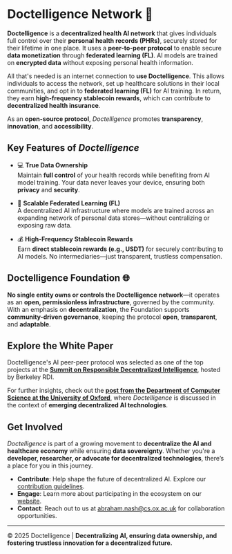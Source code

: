 # Doctelligence Network 🚀

**Doctelligence** is a **decentralized health AI network** that gives individuals full control over their **personal health records (PHRs)**, securely stored for their lifetime in one place. It uses a **peer-to-peer protocol** to enable secure **data monetization** through **federated learning (FL)**. AI models are trained on **encrypted data** without exposing personal health information.

All that's needed is an internet connection to **use Doctelligence**. This allows individuals to access the network, set up healthcare solutions in their local communities, and opt in to **federated learning (FL)** for AI training. In return, they earn **high-frequency stablecoin rewards**, which can contribute to **decentralized health insurance**.

As an **open-source protocol**, *Doctelligence* promotes **transparency**, **innovation**, and **accessibility**.

## Key Features of *Doctelligence*  

- 💻 **True Data Ownership**  
  Maintain **full control** of your health records while benefiting from AI model training. Your data never leaves your device, ensuring both **privacy** and **security**.  

- 🤖 **Scalable Federated Learning (FL)**  
  A decentralized AI infrastructure where models are trained across an expanding network of personal data stores—without centralizing or exposing raw data.  

- 💰 **High-Frequency Stablecoin Rewards**  
  Earn **direct stablecoin rewards (e.g., USDT)** for securely contributing to AI models. No intermediaries—just transparent, trustless compensation.  

## Doctelligence Foundation 🌐  

**No single entity owns or controls the Doctelligence network**—it operates as an **open, permissionless infrastructure**, governed by the community. With an emphasis on **decentralization**, the Foundation supports **community-driven governance**, keeping the protocol **open**, **transparent**, and **adaptable**.

## Explore the White Paper  

Doctelligence's AI peer-peer protocol was selected as one of the top projects at the **[Summit on Responsible Decentralized Intelligence](https://rdi.berkeley.edu/events/decentralizationaisummit24)**, hosted by Berkeley RDI. 

For further insights, check out the **[post from the Department of Computer Science at the University of Oxford](https://www.linkedin.com/feed/update/urn:li:activity:7229826012803395584/)**, where *Doctelligence* is discussed in the context of **emerging decentralized AI technologies**.  

## Get Involved  

*Doctelligence* is part of a growing movement to **decentralize the AI and healthcare economy** while ensuring **data sovereignty**. Whether you're a **developer, researcher, or advocate for decentralized technologies**, there’s a place for you in this journey.  

- **Contribute**: Help shape the future of decentralized AI. Explore our [contribution guidelines](https://github.com/Doctelligence/DIN-Protocol-Proposals-DPP).  
- **Engage**: Learn more about participating in the ecosystem on our [website](https://doctelligence.github.io).  
- **Contact**: Reach out to us at [abraham.nash@cs.ox.ac.uk](mailto:abraham.nash@cs.ox.ac.uk) for collaboration opportunities.  

---

© 2025 Doctelligence | **Decentralizing AI, ensuring data ownership, and fostering trustless innovation for a decentralized future.**  
